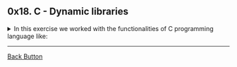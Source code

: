 ## 0x18. C - Dynamic libraries

<details>
<summary>In this exercise we worked with the functionalities of C programming language like: </summary>
<br>

- Dynamic library
- Environment variables

</details>

---

[Back Button](https://github.com/FatChicken277/holbertonschool-low_level_programming)